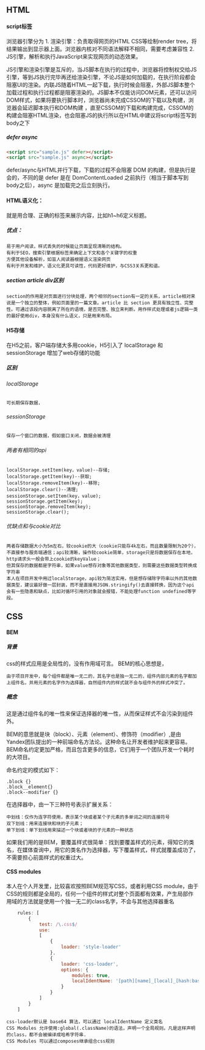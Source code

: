 ## HTML
#### script标签
浏览器引擎分为
	1. 渲染引擎：负责取得网页的HTML CSS等绘制render tree，将结果输出到显示器上面。浏览器内核对不同语法解释不相同，需要考虑兼容性
	2. JS引擎，解析和执行JavaScript来实现网页的动态效果。

JS引擎和渲染引擎是互斥的，当JS脚本在执行的过程中，浏览器将控制权交给JS引擎，等到JS执行完毕再还给渲染引擎，不论JS是如何加载的，在执行阶段都会阻塞UI的渲染。内联JS随着HTML一起下载，执行时候会阻塞，外部JS脚本整个加载过程和执行过程都是阻塞渲染的。JS脚本不仅能访问DOM元素，还可以访问DOM样式，如果将要执行脚本时，浏览器尚未完成CSSOM的下载以及构建，浏览器会延迟脚本执行和DOM构建 ，直至CSSOM的下载和构建完成，CSSOM的构建会阻塞HTML渲染，也会阻塞JS的执行所以在HTML中建议将script标签写到body之下
##### defer async
```html
<script src="sample.js" defer></script>
<script src="sample.js" async></script>
```
defer/async与HTML并行下载，下载的过程不会阻塞 DOM 的构建，但是执行是会的，不同的是 defer 是在 DomContentLoaded 之前执行（相当于脚本写到body之后），async 是加载完之后立刻执行。
#### HTML语义化：
就是用合理、正确的标签来展示内容，比如h1~h6定义标题。
##### 优点：
	易于用户阅读，样式丢失的时候能让页面呈现清晰的结构。
	有利于SEO，搜索引擎根据标签来确定上下文和各个关键字的权重
	方便其他设备解析，如盲人阅读器根据语义渲染网页
	有利于开发和维护，语义化更具可读性，代码更好维护，与CSS3关系更和谐。
##### section article div区别
	section的作用是对页面进行分块处理，两个相邻的section有一定的关系，article相对来说是一个独立的整体，例如页面里的一篇文章。article 比 section 更具有独立性、完整性。可通过该段内容脱离了所在的语境，是否完整、独立来判断。用作样式处理或者js逻辑一类的最好使用div，本身没有什么语义，只是用来布局。
#### H5存储
在H5之前，客户端存储大多用cookie，H5引入了 localStorage 和 sessionStorage 增加了web存储的功能
##### 区别
###### localStorage
	可长期保存数据，
###### sessionStorage
	保存一个窗口的数据，假如窗口关闭，数据会被清理
###### 两者有相同的api
	localStorage.setItem(key，value)--存储;
	localStorage.getItem(key)--获取;
	localStorage.removeItem(key)--移除;
	localStorage.clear()--清理;
	sessionStorage.setItem(key，value);
	sessionStorage.getItem(key);
	sessionStorage.removeItem(key);
	sessionStorage.clear();
###### 优缺点和与cookie对比
	两者存储数据大小为5m左右，较cookie的大（cookie只能存4k左右，而且数量限制为20个），不直接参与服务端通信；api较清晰，操作较cookie简单，storage只是将数据保存在本地，http请求头一般会带上cookie的keyValue；
	但其保存的数据都是字符串，如果value想存对象等其他数据类型，则需要这些数据类型转换成字符串
	本人在项目开发中用过localStorage，api较为简洁实用，但是想存储除字符串以外的其他数据类型，建议最好做一层封装，而不是直接用JSON.stringify()去直接转换，因为这个api会有一些隐患和缺点，比如对循环引用的对象就会报错，不能处理function undefined等字段。
## CSS

#### BEM
##### 背景
css的样式应用是全局性的，没有作用域可言。
BEM的核心思想是，

	由于项目开发中，每个组件都是唯一无二的，其名字也是独一无二的，组件内部元素的名字都加上组件名，并用元素的名字作为选择器，自然组件内的样式就不会与组件外的样式冲突了。
##### 概念
这是通过组件名的唯一性来保证选择器的唯一性，从而保证样式不会污染到组件外。


BEM的意思就是块（block）、元素（element）、修饰符（modifier）,是由Yandex团队提出的一种前端命名方法论。这种命名让开发者维护起来更容易。BEM命名约定更加严格，而且包含更多的信息，它们用于一个团队开发一个耗时的大项目。

命名约定的模式如下：

	.block {}
	.block__element{}
	.block--modifier {}
在选择器中，由一下三种符号表示扩展关系：

	中划线：仅作为连字符使用，表示某个块或者某个子元素的多单词之间的连接符号
	双下划线：用来连接块和块的子元素；
	单下划线：单下划线用来描述一个块或者块的子元素的一种状态

如果我们用的是BEM，要覆盖样式很简单：找到要覆盖样式的元素，得知它的类名，在媒体查询中，用它的类名作为选择器，写下覆盖样式，样式就覆盖成功了，不需要担心前面样式的权重过大。

#### CSS modules

本人在个人开发里，比较喜欢按照BEM规范写CSS，或者利用CSS module，由于CSS的规则都是全局的，任何一个组件的样式对整个页面都有效果，产生局部作用域的方法就是使用一个独一无二的class名字，不会与其他选择器重名
```javascript
    rules: [
        {
            test: /\.css$/
            use:
            [
                {
                    loader: 'style-loader'
                },
                {
                    loader: 'css-loader',
                    options: {
                        modules: true,
                        localIdentName: '[path][name]_[local]_[hash:base64:5]'
                    }
                }
            ]
        }
    ]
```
    css-loader默认是 base64 算法，可以通过 localIdentName 定义类名
    CSS Modules 允许使用:global(.className)的语法，声明一个全局规则。凡是这样声明的class，都不会被编译成哈希字符串.
    CSS Modules 可以通过composes继承组合css规则
